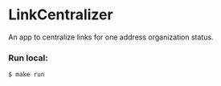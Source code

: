 # LinkCentralizer
An app to centralize links for one address organization status.

### Run local:
    $ make run
    
    
